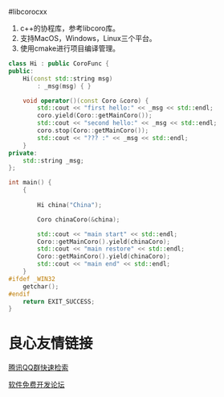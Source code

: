 #libcorocxx

1. c++的协程库，参考libcoro库。
2. 支持MacOS，Windows，Linux三个平台。
3. 使用cmake进行项目编译管理。

```cpp
class Hi : public CoroFunc {
public:
	Hi(const std::string msg)
		: _msg(msg) { }

	void operator()(const Coro &coro) {
		std::cout << "first hello:" << _msg << std::endl;
		coro.yield(Coro::getMainCoro());
		std::cout << "second hello:" << _msg << std::endl;
		coro.stop(Coro::getMainCoro());
		std::cout << "??? :" << _msg << std::endl;
	}
private:
	std::string _msg;
};

int main() {
	{
		
		Hi china("China");

		Coro chinaCoro(&china);

		std::cout << "main start" << std::endl;
		Coro::getMainCoro().yield(chinaCoro);
		std::cout << "main restore" << std::endl;
		Coro::getMainCoro().yield(chinaCoro);
		std::cout << "main end" << std::endl;
	}
#ifdef _WIN32
	getchar();
#endif
	return EXIT_SUCCESS;
}
```

 # 良心友情链接

[腾讯QQ群快速检索](http://u.720life.cn/s/8cf73f7c)

[软件免费开发论坛](http://u.720life.cn/s/bbb01dc0)